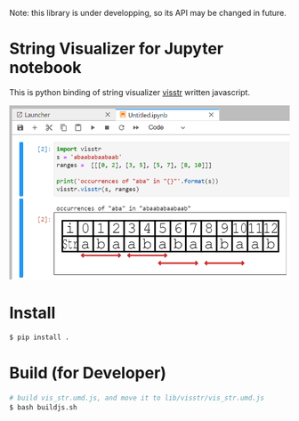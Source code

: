 Note: this library is under developping, so its API may be changed in future.

# String Visualizer for Jupyter notebook

This is python binding of string visualizer [visstr](https://github.com/kg86/visstr) written javascript.

![](others/example.png)

# Install

```bash
$ pip install .
```

# Build (for Developer)

```bash
# build vis_str.umd.js, and move it to lib/visstr/vis_str.umd.js
$ bash buildjs.sh
```